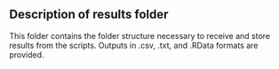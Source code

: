 ## Description of results folder
This folder contains the folder structure necessary to receive and store results from the scripts. 
Outputs in .csv, .txt, and .RData formats are provided.
